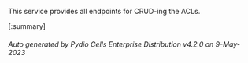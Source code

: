 






This service provides all endpoints for CRUD-ing the ACLs.

[:summary]

###### Auto generated by Pydio Cells Enterprise Distribution v4.2.0 on 9-May-2023
